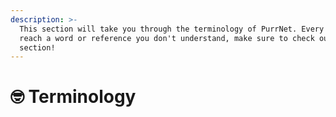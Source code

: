 ```yaml
---
description: >-
  This section will take you through the terminology of PurrNet. Every time you
  reach a word or reference you don't understand, make sure to check out this
  section!
---
```


# 🤓 Terminology


